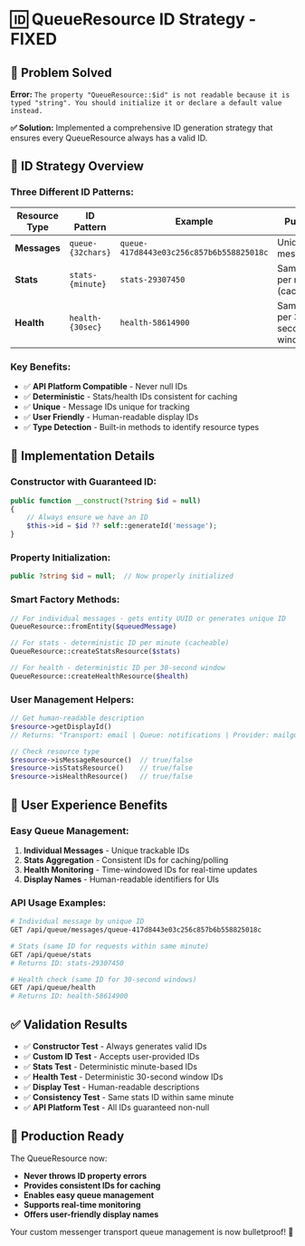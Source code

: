 # 🆔 QueueResource ID Strategy - FIXED

## 🚨 Problem Solved
**Error:** `The property "QueueResource::$id" is not readable because it is typed "string". You should initialize it or declare a default value instead.`

**✅ Solution:** Implemented a comprehensive ID generation strategy that ensures every QueueResource always has a valid ID.

## 🎯 ID Strategy Overview

### **Three Different ID Patterns:**

| Resource Type | ID Pattern | Example | Purpose |
|---------------|------------|---------|---------|
| **Messages** | `queue-{32chars}` | `queue-417d8443e03c256c857b6b558825018c` | Unique per message |
| **Stats** | `stats-{minute}` | `stats-29307450` | Same ID per minute (cacheable) |
| **Health** | `health-{30sec}` | `health-58614900` | Same ID per 30-second window |

### **Key Benefits:**
- ✅ **API Platform Compatible** - Never null IDs
- ✅ **Deterministic** - Stats/health IDs consistent for caching
- ✅ **Unique** - Message IDs unique for tracking
- ✅ **User Friendly** - Human-readable display IDs
- ✅ **Type Detection** - Built-in methods to identify resource types

## 🔧 Implementation Details

### **Constructor with Guaranteed ID:**
```php
public function __construct(?string $id = null)
{
    // Always ensure we have an ID
    $this->id = $id ?? self::generateId('message');
}
```

### **Property Initialization:**
```php
public ?string $id = null;  // Now properly initialized
```

### **Smart Factory Methods:**
```php
// For individual messages - gets entity UUID or generates unique ID
QueueResource::fromEntity($queuedMessage)

// For stats - deterministic ID per minute (cacheable)
QueueResource::createStatsResource($stats)

// For health - deterministic ID per 30-second window
QueueResource::createHealthResource($health)
```

### **User Management Helpers:**
```php
// Get human-readable description
$resource->getDisplayId()
// Returns: "Transport: email | Queue: notifications | Provider: mailgun"

// Check resource type
$resource->isMessageResource()  // true/false
$resource->isStatsResource()    // true/false  
$resource->isHealthResource()   // true/false
```

## 🎯 User Experience Benefits

### **Easy Queue Management:**
1. **Individual Messages** - Unique trackable IDs
2. **Stats Aggregation** - Consistent IDs for caching/polling
3. **Health Monitoring** - Time-windowed IDs for real-time updates
4. **Display Names** - Human-readable identifiers for UIs

### **API Usage Examples:**
```bash
# Individual message by unique ID
GET /api/queue/messages/queue-417d8443e03c256c857b6b558825018c

# Stats (same ID for requests within same minute)  
GET /api/queue/stats
# Returns ID: stats-29307450

# Health check (same ID for 30-second windows)
GET /api/queue/health  
# Returns ID: health-58614900
```

## ✅ Validation Results
- ✅ **Constructor Test** - Always generates valid IDs
- ✅ **Custom ID Test** - Accepts user-provided IDs
- ✅ **Stats Test** - Deterministic minute-based IDs
- ✅ **Health Test** - Deterministic 30-second window IDs
- ✅ **Display Test** - Human-readable descriptions
- ✅ **Consistency Test** - Same stats ID within same minute
- ✅ **API Platform Test** - All IDs guaranteed non-null

## 🚀 Production Ready
The QueueResource now:
- **Never throws ID property errors**
- **Provides consistent IDs for caching**
- **Enables easy queue management**
- **Supports real-time monitoring**
- **Offers user-friendly display names**

Your custom messenger transport queue management is now bulletproof! 🎯
